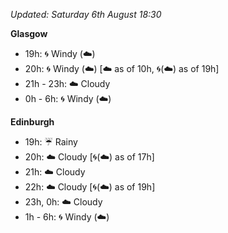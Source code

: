 *Updated: Saturday 6th August 18:30*

**Glasgow**

* 19h: :cyclone: Windy (:cloud:)
* 20h: :cyclone: Windy (:cloud:) [:cloud: as of 10h, :cyclone:(:cloud:) as of 19h]
* 21h - 23h: :cloud: Cloudy
* 0h - 6h: :cyclone: Windy (:cloud:)

**Edinburgh**

* 19h: :umbrella: Rainy
* 20h: :cloud: Cloudy [:cyclone:(:cloud:) as of 17h]
* 21h: :cloud: Cloudy
* 22h: :cloud: Cloudy [:cyclone:(:cloud:) as of 19h]
* 23h, 0h: :cloud: Cloudy
* 1h - 6h: :cyclone: Windy (:cloud:)

